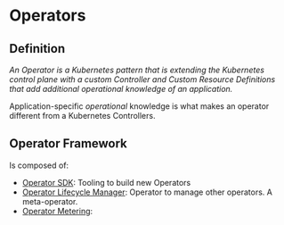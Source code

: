 # Operators

## Definition

_An Operator is a Kubernetes pattern that is extending the Kubernetes control plane with a custom Controller and Custom Resource Definitions that add additional operational knowledge of an application._

Application-specific _operational_ knowledge is what makes an operator different from a Kubernetes Controllers.

## Operator Framework

Is composed of:

* [Operator SDK](https://github.com/operator-framework/operator-sdk): Tooling to build new Operators
* [Operator Lifecycle Manager](https://github.com/operator-framework/operator-lifecycle-manager): Operator to manage other operators. A meta-operator.
* [Operator Metering](https://github.com/operator-framework/operator-metering): 

